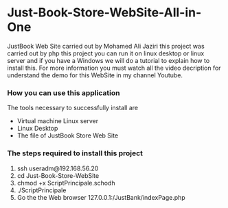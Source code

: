 # Just-Book-Store-WebSite-All-in-One

JustBook Web Site carried out by Mohamed Ali Jaziri this project was carried out by php this project you can run it on linux desktop or linux server and if you have a Windows we will do a tutorial to explain how to install this. For more information you must watch all the video decription for understand the demo for this WebSite in my channel Youtube.

<h3>How you can use this application</h3>
The tools necessary to successfully install are
<ul>
  <li>Virtual machine Linux server</li>
  <li>Linux Desktop </li>
  <li>The file of JustBook Store Web Site</li>
 </ul>
<h3>The steps required to install this project</h3>
<ol>
  <li>ssh useradm@192.168.56.20</li>
  <li>cd Just-Book-Store-WebSite</li>
  <li>chmod +x ScriptPrincipale.schodh</li>
  <li>./ScriptPrincipale</li>
  <li>Go the the Web browser 127.0.0.1:/JustBank/indexPage.php</li>
</ol>
